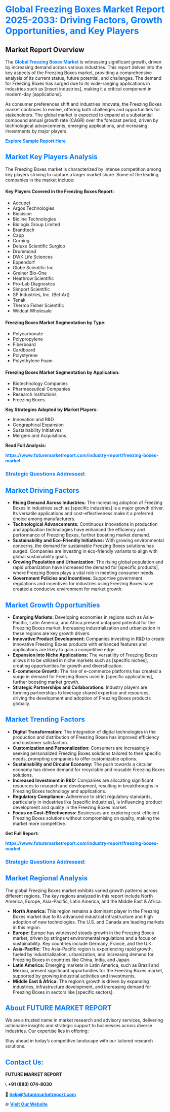 <h1 style="color: #007BFF;">Global Freezing Boxes Market Report 2025-2033: Driving Factors, Growth Opportunities, and Key Players</h1>

<section id="overview">
<h2>Market Report Overview</h2>
<p>The <a href="https://www.futuremarketreport.com/industry-report/freezing-boxes-market" style="color: #007BFF; text-decoration: none;"><strong>Global Freezing Boxes Market</strong></a> is witnessing significant growth, driven by increasing demand across various industries. This report delves into the key aspects of the Freezing Boxes market, providing a comprehensive analysis of its current status, future potential, and challenges. The demand for Freezing Boxes has surged due to its wide-ranging applications in industries such as [insert industries], making it a critical component in modern-day [applications].</p>
<p>As consumer preferences shift and industries innovate, the Freezing Boxes market continues to evolve, offering both challenges and opportunities for stakeholders. The global market is expected to expand at a substantial compound annual growth rate (CAGR) over the forecast period, driven by technological advancements, emerging applications, and increasing investments by major players.</p>
</section>

<section id="overview">
<p><a href="https://www.futuremarketreport.com/request-sample/reportId=123434" style="color: #007BFF; text-decoration: none;"><strong>Explore Sample Report Here</strong></a></p>
</section>

<section id="key-players">
<h2 style="color: #007BFF;">Market Key Players Analysis</h2>
<p>The Freezing Boxes market is characterized by intense competition among key players striving to capture a larger market share. Some of the leading companies in the market include:</p>
<h4>Key Players Covered in the Freezing Boxes Report:</h4>
<ul><li>Accupet</li><li>Argos Technologies</li><li>Biocision</li><li>Bioline Technologies</li><li>Biologix Group Limited</li><li>Brandtech</li><li>Capp</li><li>Corning</li><li>Deluxe Scientific Surgico</li><li>Drummond</li><li>DWK Life Sciences</li><li>Eppendorf</li><li>Globe Scientific Inc.</li><li>Greiner Bio-One</li><li>Heathrow Scientific</li><li>Pro-Lab Diagnostics</li><li>Simport Scientific</li><li>SP Industries, Inc. (Bel-Art)</li><li>Tenak</li><li>Thermo Fisher Scientific</li><li>Wildcat Wholesale</li></ul>
<h4>Freezing Boxes Market Segmentation by Type:</h4>
<ul><li>Polycarbonate</li><li>Polypropylene</li><li>Fiberboard</li><li>Cardboard</li><li>Polystyrene</li><li>Polyethylene Foam</li></ul>

<h4>Freezing Boxes Market Segmentation by Application:</h4>
<ul><li>Biotechnology Companies</li><li>Pharmaceutical Companies</li><li>Research Institutions</li><li>Freezing Boxes</li></ul>
<p><strong>Key Strategies Adopted by Market Players:</strong></p>
<ul>
<li>Innovation and R&D</li>
<li>Geographical Expansion</li>
<li>Sustainability Initiatives</li>
<li>Mergers and Acquisitions</li>
</ul>
</section>

<section>
<p><strong>Read Full Analysis: </strong></p><a href="https://www.futuremarketreport.com/industry-report/freezing-boxes-market" style="color: #007BFF; text-decoration: none;"><strong>https://www.futuremarketreport.com/industry-report/freezing-boxes-market</strong></a>
<h3 style="color: #007BFF;">Strategic Questions Addressed:</h3>
</section>

<section id="driving-factors">
<h2 style="color: #007BFF;">Market Driving Factors</h2>
<ul>
<li><strong>Rising Demand Across Industries:</strong> The increasing adoption of Freezing Boxes in industries such as [specific industries] is a major growth driver. Its versatile applications and cost-effectiveness make it a preferred choice among manufacturers.</li>
<li><strong>Technological Advancements:</strong> Continuous innovations in production and application technologies have enhanced the efficiency and performance of Freezing Boxes, further boosting market demand.</li>
<li><strong>Sustainability and Eco-Friendly Initiatives:</strong> With growing environmental concerns, the demand for sustainable Freezing Boxes solutions has surged. Companies are investing in eco-friendly variants to align with global sustainability goals.</li>
<li><strong>Growing Population and Urbanization:</strong> The rising global population and rapid urbanization have increased the demand for [specific products], where Freezing Boxes plays a vital role in meeting consumer needs.</li>
<li><strong>Government Policies and Incentives:</strong> Supportive government regulations and incentives for industries using Freezing Boxes have created a conducive environment for market growth.</li>
</ul>
</section>

<section id="growth-opportunities">
<h2 style="color: #007BFF;">Market Growth Opportunities</h2>
<ul>
<li><strong>Emerging Markets:</strong> Developing economies in regions such as Asia-Pacific, Latin America, and Africa present untapped potential for the Freezing Boxes market. Increasing industrialization and urbanization in these regions are key growth drivers.</li>
<li><strong>Innovative Product Development:</strong> Companies investing in R&D to create innovative Freezing Boxes products with enhanced features and applications are likely to gain a competitive edge.</li>
<li><strong>Expansion into Niche Applications:</strong> The versatility of Freezing Boxes allows it to be utilized in niche markets such as [specific niches], creating opportunities for growth and diversification.</li>
<li><strong>E-commerce Growth:</strong> The rise of e-commerce platforms has created a surge in demand for Freezing Boxes used in [specific applications], further boosting market growth.</li>
<li><strong>Strategic Partnerships and Collaborations:</strong> Industry players are forming partnerships to leverage shared expertise and resources, driving the development and adoption of Freezing Boxes products globally.</li>
</ul>
</section>

<section id="trending-factors">
<h2 style="color: #007BFF;">Market Trending Factors</h2>
<ul>
<li><strong>Digital Transformation:</strong> The integration of digital technologies in the production and distribution of Freezing Boxes has improved efficiency and customer satisfaction.</li>
<li><strong>Customization and Personalization:</strong> Consumers are increasingly seeking personalized Freezing Boxes solutions tailored to their specific needs, prompting companies to offer customizable options.</li>
<li><strong>Sustainability and Circular Economy:</strong> The push towards a circular economy has driven demand for recyclable and reusable Freezing Boxes solutions.</li>
<li><strong>Increased Investment in R&D:</strong> Companies are allocating significant resources to research and development, resulting in breakthroughs in Freezing Boxes technology and applications.</li>
<li><strong>Regulatory Compliance:</strong> Adherence to strict regulatory standards, particularly in industries like [specific industries], is influencing product development and quality in the Freezing Boxes market.</li>
<li><strong>Focus on Cost-Effectiveness:</strong> Businesses are exploring cost-efficient Freezing Boxes solutions without compromising on quality, making the market more competitive.</li>
</ul>
</section>

<section>
<p><strong>Get Full Report: </strong></p><a href="https://www.futuremarketreport.com/industry-report/freezing-boxes-market" style="color: #007BFF; text-decoration: none;"><strong>https://www.futuremarketreport.com/industry-report/freezing-boxes-market</strong></a>
<h3 style="color: #007BFF;">Strategic Questions Addressed:</h3>
</section>


<section id="regional-analysis">
<h2 style="color: #007BFF;">Market Regional Analysis</h2>
<p>The global Freezing Boxes market exhibits varied growth patterns across different regions. The key regions analyzed in this report include North America, Europe, Asia-Pacific, Latin America, and the Middle East & Africa:</p>
<ul>
<li><strong>North America:</strong> This region remains a dominant player in the Freezing Boxes market due to its advanced industrial infrastructure and high adoption of new technologies. The U.S. and Canada are leading markets in this region.</li>
<li><strong>Europe:</strong> Europe has witnessed steady growth in the Freezing Boxes market, driven by stringent environmental regulations and a focus on sustainability. Key countries include Germany, France, and the U.K.</li>
<li><strong>Asia-Pacific:</strong> The Asia-Pacific region is experiencing rapid growth, fueled by industrialization, urbanization, and increasing demand for Freezing Boxes in countries like China, India, and Japan.</li>
<li><strong>Latin America:</strong> Emerging markets in Latin America, such as Brazil and Mexico, present significant opportunities for the Freezing Boxes market, supported by growing industrial activities and investments.</li>
<li><strong>Middle East & Africa:</strong> The region’s growth is driven by expanding industries, infrastructure development, and increasing demand for Freezing Boxes in sectors like [specific sectors].</li>
</ul>
</section>

<footer>
<h2 style="color: #007BFF;">About FUTURE MARKET REPORT</h2>
<p>We are a trusted name in market research and advisory services, delivering actionable insights and strategic support to businesses across diverse industries. Our expertise lies in offering:</p>

<p>Stay ahead in today’s competitive landscape with our tailored research solutions.</p>

<h2 style="color: #007BFF;">Contact Us:</h2>
<p><strong>FUTURE MARKET REPORT</strong></p>
<p>📞 <strong>+91 (883) 074-8030</strong></p>
<p>📧 <strong><a href="mailto:help@futuremarketreport.com" style="color: #007BFF;">help@futuremarketreport.com</a></strong></p>
<p>🌐 <strong><a href="https://www.futuremarketreport.com/" style="color: #007BFF;">Visit Our Website</a></strong></p>
</footer>